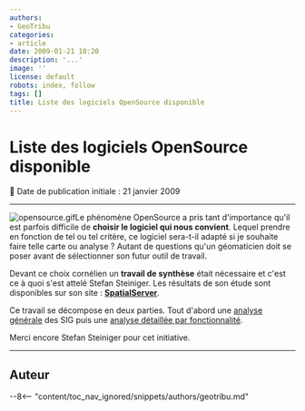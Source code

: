 ```yaml
---
authors:
- GeoTribu
categories:
- article
date: 2009-01-21 10:20
description: '...'
image: ''
license: default
robots: index, follow
tags: []
title: Liste des logiciels OpenSource disponible
---
```


# Liste des logiciels OpenSource disponible


:calendar: Date de publication initiale : 21 janvier 2009


----

![opensource.gif](/sites/default/files/Tuto/img/Blog/OpenSource/opensource.gif)Le phénomène OpenSource a pris tant d'importance qu'il est parfois difficile de **choisir le logiciel qui nous convient**. Lequel prendre en fonction de tel ou tel critère, ce logiciel sera-t-il adapté si je souhaite faire telle carte ou analyse ? Autant de questions qu'un géomaticien doit se poser avant de sélectionner son futur outil de travail.


Devant ce choix cornélien un **travail de synthèse** était nécessaire et c'est ce à quoi s'est attelé Stefan Steiniger. Les résultats de son étude sont disponibles sur son site : **[SpatialServer](http://www.spatialserver.net/osgis/)**.


Ce travail se décompose en deux parties. Tout d'abord une [analyse générale](http://www.spatialserver.net/osgis/Desktopgis_overview.htm) des SIG puis une [analyse détaillée par fonctionnalité](http://www.spatialserver.net/osgis/osgis_functionality.htm).


Merci encore Stefan Steiniger pour cet initiative.




----

## Auteur

--8<-- "content/toc_nav_ignored/snippets/authors/geotribu.md"
